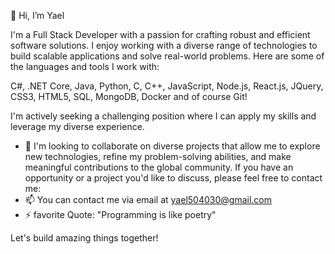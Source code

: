 👋 Hi, I’m Yael
<!---
🌱 I’m currently learning Cloud Conputing with GCP.
--->

I'm a Full Stack Developer with a passion for crafting robust and efficient software solutions. 
I enjoy working with a diverse range of technologies to build scalable applications and solve real-world problems. 
Here are some of the languages and tools I work with:

C#, .NET Core, Java, Python, C, C++, JavaScript, Node.js, React.js, JQuery, CSS3, HTML5, SQL, MongoDB, Docker and of course Git!

I'm actively seeking a challenging position where I can apply my skills and leverage my diverse experience. 
- 💞️ I'm looking to collaborate on diverse projects that allow me to explore new technologies, refine my problem-solving abilities, and make meaningful contributions to the global community.
If you have an opportunity or a project you'd like to discuss, please feel free to contact me:
- 📫 You can contact me via email at yael504030@gmail.com
- ⚡ favorite Quote: "Programming is like poetry"

Let's build amazing things together!

<!---
YaelCohenGit/YaelCohenGit is a ✨ special ✨ repository because its `README.md` (this file) appears on your GitHub profile.
You can click the Preview link to take a look at your changes.
--->
